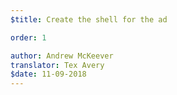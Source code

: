 ```yaml
---
$title: Create the shell for the ad

order: 1

author: Andrew McKeever
translator: Tex Avery
$date: 11-09-2018
---
```

